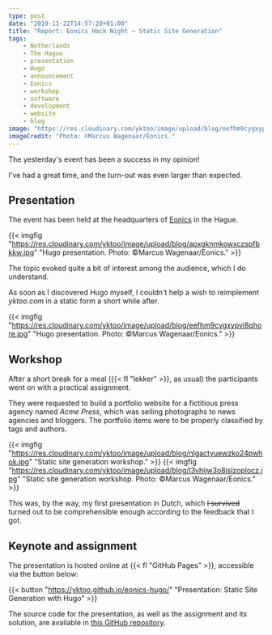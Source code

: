 ```yaml
---
type: post
date: "2019-11-22T14:57:20+01:00"
title: "Report: Eonics Hack Night — Static Site Generation"
tags:
    - Netherlands
    - The Hague
    - presentation
    - Hugo
    - announcement
    - Eonics
    - workshop
    - software
    - development
    - website
    - blog
image: "https://res.cloudinary.com/yktoo/image/upload/blog/eefhm9cygxypvi8qhore.jpg"
imageCredit: "Photo: ©Marcus Wagenaar/Eonics."
---
```


The yesterday's event has been a success in my opinion!

I've had a great time, and the turn-out was even larger than expected.

<!--more-->

## Presentation

The event has been held at the headquarters of [Eonics](https://eonics.nl/) in the Hague.

{{< imgfig "https://res.cloudinary.com/yktoo/image/upload/blog/apxgknmkowxczspfbkkw.jpg" "Hugo presentation. Photo: ©Marcus Wagenaar/Eonics." >}}

The topic evoked quite a bit of interest among the audience, which I do understand.

As soon as I discovered Hugo myself, I couldn't help a wish to reimplement *yktoo.com* in a static form a short while after.

{{< imgfig "https://res.cloudinary.com/yktoo/image/upload/blog/eefhm9cygxypvi8qhore.jpg" "Hugo presentation. Photo: ©Marcus Wagenaar/Eonics." >}}

## Workshop

After a short break for a meal ({{< fl "lekker" >}}, as usual) the participants went on with a practical assignment.

They were requested to build a portfolio website for a fictitious press agency named *Acme Press*, which was selling photographs to news agencies and bloggers. The portfolio items were to be properly classified by tags and authors.

{{< imgfig "https://res.cloudinary.com/yktoo/image/upload/blog/nlgactyuewzko24pwhok.jpg" "Static site generation workshop." >}}
{{< imgfig "https://res.cloudinary.com/yktoo/image/upload/blog/l3vhijw3o8islzoplocz.jpg" "Static site generation workshop. Photo: ©Marcus Wagenaar/Eonics." >}}

This was, by the way, my first presentation in Dutch, which ~~I survived~~ turned out to be comprehensible enough according to the feedback that I got.

## Keynote and assignment

The presentation is hosted online at {{< fl "GitHub Pages" >}}, accessible via the button below:

{{< button "https://yktoo.github.io/eonics-hugo/" "Presentation: Static Site Generation with Hugo" >}}

<p></p>

The source code for the presentation, as well as the assignment and its solution, are available in [this GitHub repository](https://github.com/yktoo/eonics-hugo).
